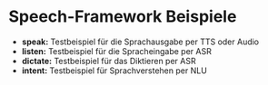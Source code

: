 # Speech-Framework Beispiele

* **speak:** Testbeispiel für die Sprachausgabe per TTS oder Audio
* **listen:** Testbeispiel für die Spracheingabe per ASR
* **dictate:** Testbeispiel für das Diktieren per ASR
* **intent:** Testbeispiel für Sprachverstehen per NLU
